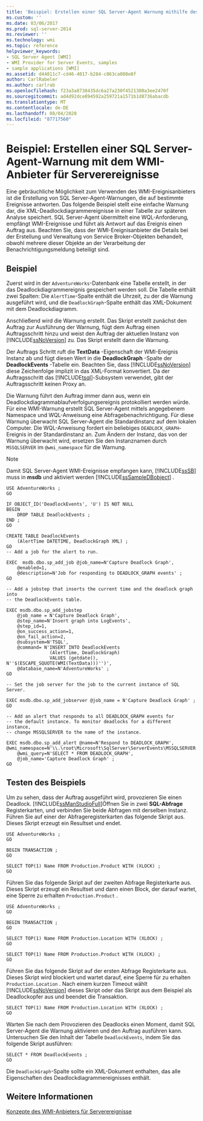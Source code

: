 ```yaml
---
title: 'Beispiel: Erstellen einer SQL Server-Agent Warnung mithilfe des WMI-Anbieters für Server Ereignisse | Microsoft-Dokumentation'
ms.custom: ''
ms.date: 03/06/2017
ms.prod: sql-server-2014
ms.reviewer: ''
ms.technology: wmi
ms.topic: reference
helpviewer_keywords:
- SQL Server Agent [WMI]
- WMI Provider for Server Events, samples
- sample applications [WMI]
ms.assetid: d44811c7-cd46-4017-b284-c863ca088e8f
author: CarlRabeler
ms.author: carlrab
ms.openlocfilehash: f23a3a8738435dc6a27a230f4521300a3ee2470f
ms.sourcegitcommit: ad4d92dce894592a259721a1571b1d8736abacdb
ms.translationtype: MT
ms.contentlocale: de-DE
ms.lasthandoff: 08/04/2020
ms.locfileid: "87717560"
---
```

# <a name="sample-creating-a-sql-server-agent-alert-by-using-the-wmi-provider-for-server-events"></a>Beispiel: Erstellen einer SQL Server-Agent-Warnung mit dem WMI-Anbieter für Serverereignisse
  Eine gebräuchliche Möglichkeit zum Verwenden des WMI-Ereignisanbieters ist die Erstellung von SQL Server-Agent-Warnungen, die auf bestimmte Ereignisse antworten. Das folgende Beispiel stellt eine einfache Warnung dar, die XML-Deadlockdiagrammereignisse in einer Tabelle zur späteren Analyse speichert. SQL Server-Agent übermittelt eine WQL-Anforderung, empfängt WMI-Ereignisse und führt als Antwort auf das Ereignis einen Auftrag aus. Beachten Sie, dass der WMI-Ereignisanbieter die Details bei der Erstellung und Verwaltung von Service Broker-Objekten behandelt, obwohl mehrere dieser Objekte an der Verarbeitung der Benachrichtigungsmeldung beteiligt sind.  
  
## <a name="example"></a>Beispiel  
 Zuerst wird in der `AdventureWorks`-Datenbank eine Tabelle erstellt, in der das Deadlockdiagrammereignis gespeichert werden soll. Die Tabelle enthält zwei Spalten: Die `AlertTime`-Spalte enthält die Uhrzeit, zu der die Warnung ausgeführt wird, und die `DeadlockGraph`-Spalte enthält das XML-Dokument mit dem Deadlockdiagramm.  
  
 Anschließend wird die Warnung erstellt. Das Skript erstellt zunächst den Auftrag zur Ausführung der Warnung, fügt dem Auftrag einen Auftragsschritt hinzu und weist den Auftrag der aktuellen Instanz von [!INCLUDE[ssNoVersion](../../includes/ssnoversion-md.md)] zu. Das Skript erstellt dann die Warnung.  
  
 Der Auftrags Schritt ruft die **TextData** -Eigenschaft der WMI-Ereignis Instanz ab und fügt diesen Wert in die **DeadlockGraph** -Spalte der **DeadlockEvents** -Tabelle ein. Beachten Sie, dass [!INCLUDE[ssNoVersion](../../includes/ssnoversion-md.md)] diese Zeichenfolge implizit in das XML-Format konvertiert. Da der Auftragsschritt das [!INCLUDE[tsql](../../includes/tsql-md.md)]-Subsystem verwendet, gibt der Auftragsschritt keinen Proxy an.  
  
 Die Warnung führt den Auftrag immer dann aus, wenn ein Deadlockdiagrammablaufverfolgungsereignis protokolliert werden würde. Für eine WMI-Warnung erstellt SQL Server-Agent mittels angegebenem Namespace und WQL-Anweisung eine Abfragebenachrichtigung. Für diese Warnung überwacht SQL Server-Agent die Standardinstanz auf dem lokalen Computer. Die WQL-Anweisung fordert ein beliebiges `DEADLOCK_GRAPH`-Ereignis in der Standardinstanz an. Zum Ändern der Instanz, das von der Warnung überwacht wird, ersetzen Sie den Instanznamen durch `MSSQLSERVER` im `@wmi_namespace` für die Warnung.  
  
> [!NOTE]  
>  Damit SQL Server-Agent WMI-Ereignisse empfangen kann, [!INCLUDE[ssSB](../../includes/sssb-md.md)] muss in **msdb** und aktiviert werden [!INCLUDE[ssSampleDBobject](../../includes/sssampledbobject-md.md)] .  
  
```  
USE AdventureWorks ;  
GO  
  
IF OBJECT_ID('DeadlockEvents', 'U') IS NOT NULL  
BEGIN  
    DROP TABLE DeadlockEvents ;  
END ;  
GO  
  
CREATE TABLE DeadlockEvents  
    (AlertTime DATETIME, DeadlockGraph XML) ;  
GO  
-- Add a job for the alert to run.  
  
EXEC  msdb.dbo.sp_add_job @job_name=N'Capture Deadlock Graph',   
    @enabled=1,   
    @description=N'Job for responding to DEADLOCK_GRAPH events' ;  
GO  
  
-- Add a jobstep that inserts the current time and the deadlock graph into  
-- the DeadlockEvents table.  
  
EXEC msdb.dbo.sp_add_jobstep  
    @job_name = N'Capture Deadlock Graph',  
    @step_name=N'Insert graph into LogEvents',  
    @step_id=1,   
    @on_success_action=1,   
    @on_fail_action=2,   
    @subsystem=N'TSQL',   
    @command= N'INSERT INTO DeadlockEvents  
                (AlertTime, DeadlockGraph)  
                VALUES (getdate(), N''$(ESCAPE_SQUOTE(WMI(TextData)))'')',  
    @database_name=N'AdventureWorks' ;  
GO  
  
-- Set the job server for the job to the current instance of SQL Server.  
  
EXEC msdb.dbo.sp_add_jobserver @job_name = N'Capture Deadlock Graph' ;  
GO  
  
-- Add an alert that responds to all DEADLOCK_GRAPH events for  
-- the default instance. To monitor deadlocks for a different instance,  
-- change MSSQLSERVER to the name of the instance.  
  
EXEC msdb.dbo.sp_add_alert @name=N'Respond to DEADLOCK_GRAPH',   
@wmi_namespace=N'\\.\root\Microsoft\SqlServer\ServerEvents\MSSQLSERVER',   
    @wmi_query=N'SELECT * FROM DEADLOCK_GRAPH',   
    @job_name='Capture Deadlock Graph' ;  
GO  
```  
  
## <a name="testing-the-sample"></a>Testen des Beispiels  
 Um zu sehen, dass der Auftrag ausgeführt wird, provozieren Sie einen Deadlock. [!INCLUDE[ssManStudioFull](../../includes/ssmanstudiofull-md.md)]Öffnen Sie in zwei **SQL-Abfrage** Registerkarten, und verbinden Sie beide Abfragen mit derselben Instanz. Führen Sie auf einer der Abfrageregisterkarten das folgende Skript aus. Dieses Skript erzeugt ein Resultset und endet.  
  
```  
USE AdventureWorks ;  
GO  
  
BEGIN TRANSACTION ;  
GO  
  
SELECT TOP(1) Name FROM Production.Product WITH (XLOCK) ;  
GO  
```  
  
 Führen Sie das folgende Skript auf der zweiten Abfrage Registerkarte aus. Dieses Skript erzeugt ein Resultset und dann einen Block, der darauf wartet, eine Sperre zu erhalten `Production.Product` .  
  
```  
USE AdventureWorks ;  
GO  
  
BEGIN TRANSACTION ;  
GO  
  
SELECT TOP(1) Name FROM Production.Location WITH (XLOCK) ;  
GO  
  
SELECT TOP(1) Name FROM Production.Product WITH (XLOCK) ;  
GO  
```  
  
 Führen Sie das folgende Skript auf der ersten Abfrage Registerkarte aus. Dieses Skript wird blockiert und wartet darauf, eine Sperre für zu erhalten `Production.Location` . Nach einem kurzen Timeout wählt [!INCLUDE[ssNoVersion](../../includes/ssnoversion-md.md)] dieses Skript oder das Skript aus dem Beispiel als Deadlockopfer aus und beendet die Transaktion.  
  
```  
SELECT TOP(1) Name FROM Production.Location WITH (XLOCK) ;  
GO  
```  
  
 Warten Sie nach dem Provozieren des Deadlocks einen Moment, damit SQL Server-Agent die Warnung aktivieren und den Auftrag ausführen kann. Untersuchen Sie den Inhalt der Tabelle `DeadlockEvents`, indem Sie das folgende Skript ausführen:  
  
```  
SELECT * FROM DeadlockEvents ;  
GO  
```  
  
 Die `DeadlockGraph`-Spalte sollte ein XML-Dokument enthalten, das alle Eigenschaften des Deadlockdiagrammereignisses enthält.  
  
## <a name="see-also"></a>Weitere Informationen  
 [Konzepte des WMI-Anbieters für Serverereignisse](wmi-provider-for-server-events-concepts.md)  
  
  
